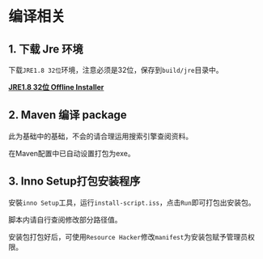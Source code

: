 # 编译相关

## 1. 下载 Jre 环境

下载`JRE1.8 32位`环境，注意必须是32位，保存到`build/jre`目录中。

[**JRE1.8 32位 Offline Installer**](https://www.oracle.com/java/technologies/downloads/#jre8-windows)

## 2. Maven 编译 package

此为基础中的基础，不会的请合理运用搜索引擎查阅资料。

在Maven配置中已自动设置打包为exe。

## 3. Inno Setup打包安装程序

安裝`inno Setup`工具，运行`install-script.iss`，点击`Run`即可打包出安装包。

脚本内请自行查阅修改部分路径值。

安装包打包好后，可使用`Resource Hacker`修改`manifest`为安装包赋予管理员权限。